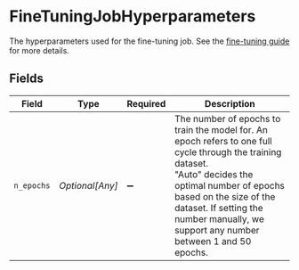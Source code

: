 # FineTuningJobHyperparameters

The hyperparameters used for the fine-tuning job. See the [fine-tuning guide](/docs/guides/fine-tuning) for more details.


## Fields

| Field                                                                                                                                                                                                                                                                     | Type                                                                                                                                                                                                                                                                      | Required                                                                                                                                                                                                                                                                  | Description                                                                                                                                                                                                                                                               |
| ------------------------------------------------------------------------------------------------------------------------------------------------------------------------------------------------------------------------------------------------------------------------- | ------------------------------------------------------------------------------------------------------------------------------------------------------------------------------------------------------------------------------------------------------------------------- | ------------------------------------------------------------------------------------------------------------------------------------------------------------------------------------------------------------------------------------------------------------------------- | ------------------------------------------------------------------------------------------------------------------------------------------------------------------------------------------------------------------------------------------------------------------------- |
| `n_epochs`                                                                                                                                                                                                                                                                | *Optional[Any]*                                                                                                                                                                                                                                                           | :heavy_minus_sign:                                                                                                                                                                                                                                                        | The number of epochs to train the model for. An epoch refers to one full cycle through the training dataset.<br/>"Auto" decides the optimal number of epochs based on the size of the dataset. If setting the number manually, we support any number between 1 and 50 epochs. |